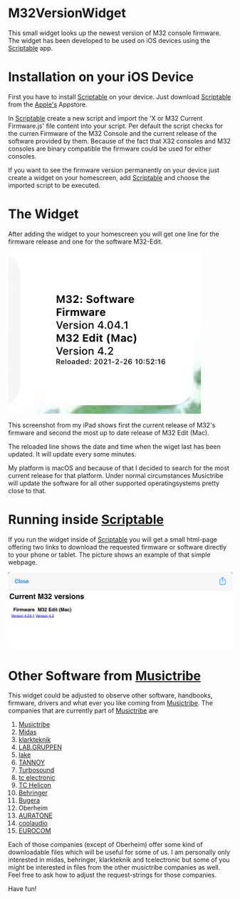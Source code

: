 M32VersionWidget
================
This small widget looks up the newest version of M32 console firmware. The widget has been developed to be used on iOS devices using the [Scriptable](https://scriptable.app/) app.  

Installation on your iOS Device
====================
First you have to install [Scriptable](https://scriptable.app/) on your device. Just download [Scriptable](https://apps.apple.com/de/app/scriptable/id1405459188) from the [Apple's](https://www.apple.com) Appstore.  
  
In [Scriptable](https://scriptable.app/) create a new script and import the 'X or M32 Current Firmware.js' file content into your script. Per default the script checks for the curren Firmware of the M32 Console and the current release of the software provided by them. Because of the fact that X32 consoles and M32 consoles are binary compatible the firmware could be used for either consoles.
  
If you want to see the firmware version permanently on your device just create a widget on your homescreen, add [Scriptable](https://scriptable.app/) and choose the imported script to be executed.  

The Widget
===========

After adding the widget to your homescreen you will get one line for the firmware release and one for the software M32-Edit.

![Widet in iOS](./images/widget.png?raw=true)  

This screenshot from my iPad shows first the current release of M32's firmware and second the most up to date release of M32 Edit (Mac).  

The reloaded line shows the date and time when the wiget last has been updated. It will update every some minutes.  

My platform is macOS and because of that I decided to search for the most current release for that platform. Under normal circumstances Musictribe will update the software for all other supported operatingsystems pretty close to that.

Running inside [Scriptable](https://scriptable.app/)
===

If you run the widget inside of [Scriptable](https://scriptable.app/) you will get a small html-page offering two links to download the requested firmware or software directly to your phone or tablet. The picture shows an example of that simple webpage.

![Widet in iOS](./images/scriptable.png?raw=true)

Other Software from [Musictribe](https://www.musictribe.com)
===

This widget could be adjusted to observe other software, handbooks, firmware, drivers and what ever you like coming from [Musictribe](https://www.musictribe.com). The companies that are currently part of [Musictribe](https://www.musictribe.com) are

1. [Musictribe](https://www.musictribe.com)
1. [Midas](https://www.midasconsoles.com)
1. [klarkteknik](https://www.klarkteknik.com/)
1. [LAB.GRUPPEN](https://www.labgruppen.com)
1. [lake](https://www.lakeprocessing.com/)
1. [TANNOY](https://www.tannoy.com/)
1. [Turbosound](https://www.turbosound.com/)
1. [tc electronic](https://www.tcelectronic.com/)
1. [TC Helicon](https://www.tc-helicon.com/)
1. [Behringer](https://www.behringer.com/)
1. [Bugera](https://www.bugera-amps.com/)
1. Oberheim
1. [AURATONE](https://www.auratone.eu/)
1. [coolaudio](https://www.coolaudio.com/)
1. [EUROCOM](https://eurocom.musictribe.com/)

Each of those companies (except of Oberheim) offer some kind of downloadable files which will be useful for some of us. I am personally only interested in midas, behringer, klarkteknik and tcelectronic but some of you might be interested in files from the other musictribe companies as well. Feel free to ask how to adjust the request-strings for those companies.

Have fun!

